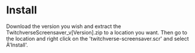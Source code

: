 # Install
Download the version you wish and extract the TwitchverseScreensaver_v[Version].zip to a location
you want. Then go to the location and right click on the 'twitchverse-screensaver.scr' and select Ä'Install'.